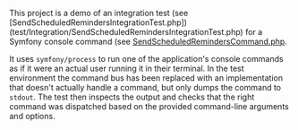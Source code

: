 This project is a demo of an integration test (see [SendScheduledRemindersIntegrationTest.php])(test/Integration/SendScheduledRemindersIntegrationTest.php) for a Symfony console command (see [SendScheduledRemindersCommand.php](src/Demo/Infrastructure/Console/SendScheduledRemindersCommand.php).

It uses `symfony/process` to run one of the application's console commands as if it were an actual user running it in their terminal.
In the test environment the command bus has been replaced with an implementation that doesn't actually handle a command, but only dumps the command to `stdout`.
The test then inspects the output and checks that the right command was dispatched based on the provided command-line arguments and options.

